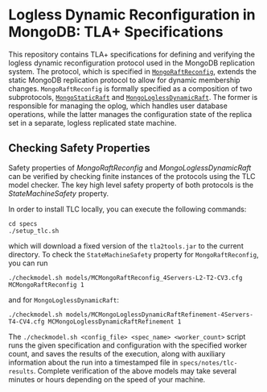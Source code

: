 
# Logless Dynamic Reconfiguration in MongoDB: TLA+ Specifications


This repository contains TLA+ specifications for defining and verifying the logless dynamic reconfiguration protocol used in the MongoDB replication system. The protocol, which is specified in [`MongoRaftReconfig`](specs/MongoRaftReconfig.tla), extends the static MongoDB replication protocol to allow for dynamic membership changes. `MongoRaftReconfig` is formally specified as a composition of two subprotocols, [`MongoStaticRaft`](specs/MongoStaticRaft.tla) and [`MongoLoglessDynamicRaft`](specs/MongoLoglessDynamicRaft.tla). The former is responsible for managing the oplog, which handles user database operations, while the latter manages the configuration state of the replica set in a separate, logless replicated state machine.

## Checking Safety Properties

Safety properties of *MongoRaftReconfig* and *MongoLoglessDynamicRaft* can be verified by checking finite instances of the protocols using the TLC model checker. The key high level safety property of both protocols is the *StateMachineSafety* property.

In order to install TLC locally, you can execute the following commands:

```
cd specs
./setup_tlc.sh
```
which will download a fixed version of the `tla2tools.jar` to the current directory. To check the `StateMachineSafety` property for `MongoRaftReconfig`, you can run
```
./checkmodel.sh models/MCMongoRaftReconfig_4Servers-L2-T2-CV3.cfg MCMongoRaftReconfig 1
```
and for `MongoLoglessDynamicRaft`:
```
./checkmodel.sh models/MCMongoLoglessDynamicRaftRefinement-4Servers-T4-CV4.cfg MCMongoLoglessDynamicRaftRefinement 1
```

The `./checkmodel.sh <config_file> <spec_name> <worker_count>` script runs the given specification and configuration with the specified worker count, and saves the results of the execution, along with auxiliary information about the run into a timestamped file in `specs/notes/tlc-results`. Complete verification of the above models may take several minutes or hours depending on the speed of your machine. 

 <!-- ## Checking Refinement

 You can also verify certain refinements with TLC, to provide additional confidence in the relationships between the protocols defined in this repository. One important refinement relationship is that `MongoRaftReconfig => MongoLoglessDynamicRaft`. This can be verified by running the following model:

 ```

 ``` -->





